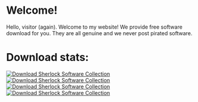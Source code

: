 # Welcome!
Hello, visitor (again).  Welcome to my website!  We provide free software download for you.  They are all genuine and we never post pirated software.


# Download stats:

[![Download Sherlock Software Collection](https://img.shields.io/sourceforge/dm/sherlocksoftcollection.svg)](https://sourceforge.net/projects/sherlocksoftcollection/files/latest/download)
[![Download Sherlock Software Collection](https://img.shields.io/sourceforge/dw/sherlocksoftcollection.svg)](https://sourceforge.net/projects/sherlocksoftcollection/files/latest/download)
[![Download Sherlock Software Collection](https://img.shields.io/sourceforge/dd/sherlocksoftcollection.svg)](https://sourceforge.net/projects/sherlocksoftcollection/files/latest/download)
[![Download Sherlock Software Collection](https://img.shields.io/sourceforge/dt/sherlocksoftcollection.svg)](https://sourceforge.net/projects/sherlocksoftcollection/files/latest/download)